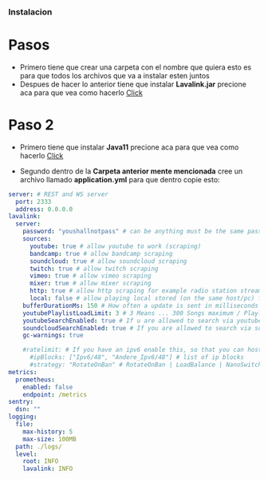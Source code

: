 ### Instalacion

# Pasos
* Primero tiene que crear una carpeta con el nombre que quiera esto es para que todos los archivos que va a instalar esten juntos
* Despues de hacer lo anterior tiene que instalar **Lavalink.jar** precione aca para que vea como hacerlo [Click](https://github.com/Truchorko5566/lavalink-on-vps/blob/vps-linux/Lavalink.jar.md)

# Paso 2
* Primero tiene que instalar **Java11** precione aca para que vea como hacerlo [Click](https://github.com/Truchorko5566/lavalink-on-vps/blob/vps-linux/java-install.md) 
+ Segundo dentro de la **Carpeta anterior mente mencionada** cree un archivo llamado **application.yml** para que dentro copie esto:
```yml
server: # REST and WS server
  port: 2333
  address: 0.0.0.0
lavalink:
  server:
    password: "youshallnotpass" # can be anything must be the same password to connect to!
    sources:
      youtube: true # allow youtube to work (scraping)
      bandcamp: true # allow bandcamp scraping
      soundcloud: true # allow soundcloud scraping
      twitch: true # allow twitch scraping
      vimeo: true # allow vimeo scraping
      mixer: true # allow mixer scraping
      http: true # allow http scraping for example radio station streams
      local: false # allow playing local stored (on the same host/pc) files (.mp3, etc.)
    bufferDurationMs: 150 # How often a update is sent in milliseconds
    youtubePlaylistLoadLimit: 3 # 3 Means ... 300 Songs maximum / Playlist
    youtubeSearchEnabled: true # If u are allowed to search via youtube
    soundcloudSearchEnabled: true # If you are allowed to search via soundcloud
    gc-warnings: true 

    #ratelimit: # If you have an ipv6 enable this, so that you can host lavalink for way longer
      #ipBlocks: ["Ipv6/48", "Andere_Ipv6/48"] # list of ip blocks
      #strategy: "RotateOnBan" # RotateOnBan | LoadBalance | NanoSwitch | RotatingNanoSwitch
metrics:
  prometheus:
    enabled: false
    endpoint: /metrics
sentry:
  dsn: ""
logging:
  file:
    max-history: 5
    max-size: 100MB
  path: ./logs/
  level:
    root: INFO
    lavalink: INFO
```
